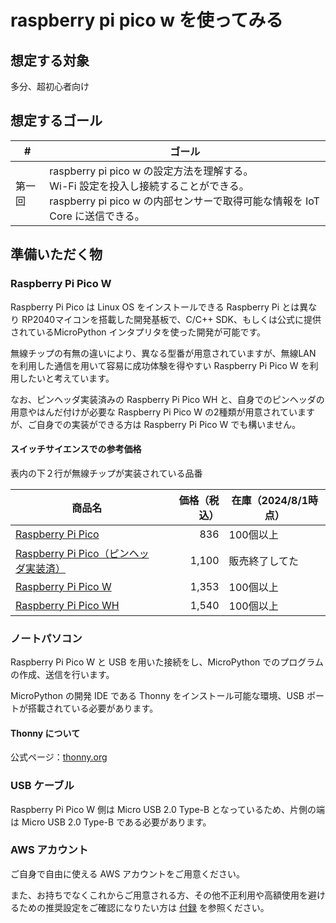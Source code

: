 # raspberry pi pico w を使ってみる

## 想定する対象

多分、超初心者向け

## 想定するゴール

| #      | ゴール                                                       |
| ------ | ------------------------------------------------------------ |
| 第一回 | raspberry pi pico w の設定方法を理解する。<br />Wi-Fi 設定を投入し接続することができる。<br />raspberry pi pico w の内部センサーで取得可能な情報を IoT Core に送信できる。 |

## 準備いただく物

### Raspberry Pi Pico W

Raspberry Pi Pico は Linux OS をインストールできる Raspberry Pi とは異なり RP2040マイコンを搭載した開発基板で、C/C++ SDK、もしくは公式に提供されているMicroPython インタプリタを使った開発が可能です。

無線チップの有無の違いにより、異なる型番が用意されていますが、無線LAN を利用した通信を用いて容易に成功体験を得やすい Raspberry Pi Pico W を利用したいと考えています。

なお、ピンヘッダ実装済みの Raspberry Pi Pico WH と、自身でのピンヘッダの用意やはんだ付けが必要な Raspberry Pi Pico W の2種類が用意されていますが、ご自身での実装ができる方は Raspberry Pi Pico W でも構いません。

#### スイッチサイエンスでの参考価格

表内の下２行が無線チップが実装されている品番

| 商品名                                                       | 価格（税込） | 在庫（2024/8/1時点） |
| ------------------------------------------------------------ | -----------: | -------------------- |
| [Raspberry Pi Pico](https://ssci.to/6900)                    |          836 | 100個以上            |
| [Raspberry Pi Pico（ピンヘッダ実装済）](https://ssci.to/7412) |        1,100 | 販売終了してた       |
| [Raspberry Pi Pico W](https://ssci.to/8171)                  |        1,353 | 100個以上            |
| [Raspberry Pi Pico WH](http://ssci.to/8172)                  |        1,540 | 100個以上            |

### ノートパソコン

Raspberry Pi Pico W と USB を用いた接続をし、MicroPython でのプログラムの作成、送信を行います。

MicroPython の開発 IDE である Thonny をインストール可能な環境、USB ポートが搭載されている必要があります。

#### Thonny について

公式ページ：[thonny.org](https://thonny.org/)

### USB ケーブル

Raspberry Pi Pico W 側は Micro USB 2.0 Type-B となっているため、片側の端は Micro USB 2.0 Type-B である必要があります。

### AWS アカウント

ご自身で自由に使える AWS アカウントをご用意ください。

また、お持ちでなくこれからご用意される方、その他不正利用や高額使用を避けるための推奨設定をご確認になりたい方は [付録](./appendix/) を参照ください。
